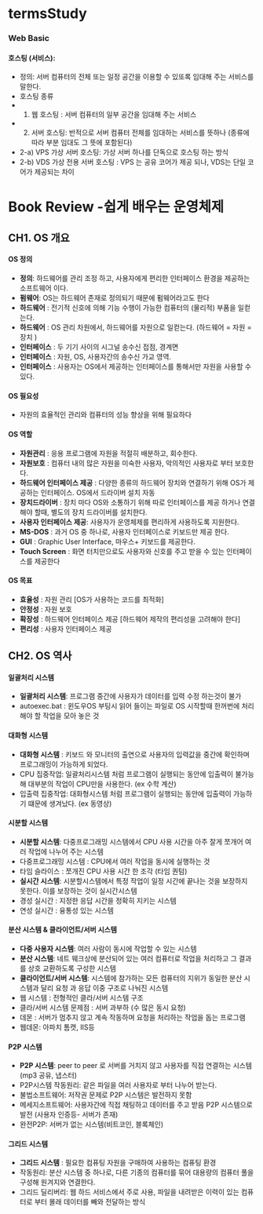 # termsStudy
### Web Basic   
#### 호스팅 (서비스): 
* 정의: 서버 컴퓨터의 전체 또는 일정 공간을 이용할 수 있또록 임대해 주는 서비스를 말한다.   
* 호스팅 종류   
* 1. 웹 호스팅 : 서버 컴퓨터의 일부 공간을 임대해 주는 서비스   
* 2. 서버 호스팅: 반적으로 서버 컴퓨터 전체를 임대하는 서비스를 뜻하나 (종류에 따라 부분 임대도 그 뜻에 포함된다)  
* 2-a) VPS 가상 서버 호스팅: 가상 서버 하나를 단독으로 호스팅 하는 방식 
* 2-b) VDS 가상 전용 서버 호스팅 : VPS 는 공유 코어가 제공 되나, VDS는 단일 코어가 제공되는 차이
# Book Review -쉽게 배우는 운영체제
## CH1. OS 개요 
#### OS 정의
* __정의__: 하드웨어를 관리 조정 하고, 사용자에게 편리한 인터페이스 환경을 제공하는 소프트웨어 이다.  
* __펌웨어__: OS는 하드웨어 존재로 정의되기 때문에 펌웨어라고도 한다  
* __하드웨어__ : 전기적 신호에 의해 기능 수행이 가능한 컴퓨터의 (물리적) 부품을 일컫는다.  
* __하드웨어__ : OS 관리 차원에서, 하드웨어를 자원으로 일컫는다. (하드웨어 = 자원 = 장치 )     
* __인터페이스__ : 두 기기 사이의 시그널 송수신 접점, 경계면   
* __인터페이스__ : 자원, OS, 사용자간의 송수신 가교 영역.   
* __인터페이스__ : 사용자는 OS에서 제공하는 인터페이스를 통해서만 자원을 사용할 수 있다.   
#### OS 필요성 
* 자원의 효율적인 관리와 컴퓨터의 성능 향상을 위해 필요하다  
#### OS 역할 
* __자원관리__ : 응용 프로그램에 자원을 적절히 배분하고, 회수한다.
* __자원보호__ : 컴퓨터 내의 많은 자원을 미숙한 사용자, 악의적인 사용자로 부터 보호한다. 
* __하드웨어 인터페이스 제공__ : 다양한 종류의 하드웨어 장치와 연결하기 위해 OS가 제공하는 인터페이스. OS에서 드라이버 설치 자동   
* __장치드라이버__ : 장치 마다 OS와 소통하기 위해 따로 인터페이스를 제공 하거나 연결해야 할때, 별도의 장치 드라이버를 설치한다. 
* __사용자 인터페이스 제공__: 사용자가 운영체제를 편리하게 사용하도록 지원한다. 
* __MS-DOS__ : 과거 OS 중 하나로, 사용자 인터페이스로 키보드만 제공 한다. 
* __GUI__ : Graphic User Interface, 마우스+ 키보드를 제공한다. 
* __Touch Screen__ : 화면 터치만으로도 사용자와 신호를 주고 받을 수 있는 인터페이스를 제공한다 

#### OS 목표 
* __효율성__ : 자원 관리 [OS가 사용하는 코드를 최적화] 
* __안정성__ : 자원 보호
* __확장성__ : 하드웨어 인터페이스 제공 [하드웨어 제작의 편리성을 고려해야 한다]
* __편리성__ : 사용자 인터페이스 제공

## CH2. OS 역사 
#### 일괄처리 시스템 

* __일괄처리 시스템__: 프로그램 중간에 사용자가 데이터를 입력 수정 하는것이 불가 
* autoexec.bat : 윈도우OS 부팅시 읽어 들이는 파일로 OS 시작할때 한꺼번에 처리해야 할 작업을 모아 놓은 것 
#### 대화형 시스템 
* __대화형 시스템__ : 키보드 와 모니터의 출연으로 사용자의 입력값을 중간에 확인하며 프로그래밍이 가능하게 되었다. 
* CPU 집중작업: 일괄처리시스템 처럼 프로그램이 실행되는 동안에 입출력이 불가능해 대부분의 작업이 CPU만을 사용한다. (ex 수학 계산) 
* 입출력 집중작업: 대화형시스템 처럼 프로그램이 실행되는 동안에 입출력이 가능하기 떄문에 생겨났다.  (ex 동영상)

#### 시분할 시스템 
* __시분할 시스템__: 다중프로그래밍 시스템에서 CPU 사용 시간을 아주 잘게 쪼개어 여러 작업에 나누어 주는 시스템  
* 다중프로그래밍 시스템 : CPU에서 여러 작업을 동시에 실행하는 것 
* 타임 슬라이스 : 쪼개진 CPU 사용 시간 한 조각 (타임 퀀텀)
* __실시간 시스템__: 시분할시스템에서 특정 작업이 일정 시간에 끝나는 것을 보장하지 못한다. 이를 보장하는 것이 실시간시스템
* 경성 실시간 : 지정한 응답 시간을 정확히 지키는 시스템 
* 연성 실시간 : 융통성 있는 시스템 
#### 분산 시스템 & 클라이언트/서버 시스템 
* __다중 사용자 시스템__: 여러 사람이 동시에 작업할 수 있는 시스템 
* __분산 시스템__: 네트 웨크상에 분산되어 있는 여러 컴퓨터로 작업을 처리하고 그 결과를 상호 교환하도록 구성한 시스템 
* __클라이언트/서버 시스템__: 시스템에 참가하는 모든 컴퓨터의 지위가 동일한 분산 시스템과 달리 요청 과 응답 이중 구조로 나눠진 시스템 
* 웹 시스템 : 전형적인 클라/서버 시스템 구조 
* 클라/서버 시스템 문제점 : 서버 과부하 (수 많은 동시 요청)
* 데몬 : 서버가 멈추지 않고 계속 작동하며 요청을 처리하는 작업을 돕는 프로그램 
* 웹데몬: 아파치 톰캣, IIS등 
#### P2P 시스템 
* __P2P 시스템__: peer to peer 로 서버를 거치지 않고 사용자를 직접 연결하는 시스템 (mp3 공유, 냅스터)
* P2P시스템 작동원리: 같은 파일을 여러 사용자로 부터 나누어 받는다. 
* 불법소프트웨어: 저작권 문제로 P2P 시스템은 발전하지 못함
* 메세지소프트웨어: 사용자간에 직접 채팅하고 데이터를 주고 받음 P2P 시스템으로 발전 (사용자 인증등- 서버가 존재)  
* 완전P2P: 서버가 없는 시스템(비트코인, 블록체인)  
#### 그리드 시스템 
* __그리드 시스템__ : 필요한 컴퓨팅 자원을 구매하여 사용하는 컴퓨팅 환경 
* 작동원리: 분산 시스템 중 하나로, 다른 기종의 컴퓨터를 묶어 대용량의 컴퓨터 풀을 구성해 원겨지와 연결한다. 
* 그리드 딜리버리: 웹 하드 서비스에서 주로 사용, 파일을 내려받은 이력이 있는 컴퓨터로 부터 몰래 데이터를 빼와 전달하는 방식 
